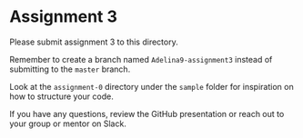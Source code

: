 # Assignment 3

Please submit assignment 3 to this directory.

Remember to create a branch named `Adelina9-assignment3` instead of submitting to
the `master` branch.

Look at the `assignment-0` directory under the `sample` folder for inspiration
on how to structure your code.

If you have any questions, review the GitHub presentation or reach out to your
group or mentor on Slack.
